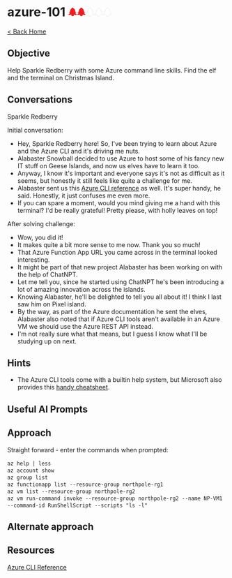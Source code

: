# azure-101 <img src="../img/tree-red.png" alt="drawing" width="20"/><img src="../img/tree-red.png" alt="drawing" width="20"/><img src="../img/tree-outline.png" alt="drawing" width="20"/><img src="../img/tree-outline.png" alt="drawing" width="20"/><img src="../img/tree-outline.png" alt="drawing" width="20"/>

[< Back Home](../README.md)

## Objective

Help Sparkle Redberry with some Azure command line skills. Find the elf and the terminal on Christmas Island.

## Conversations

Sparkle Redberry

Initial conversation:

- Hey, Sparkle Redberry here! So, I've been trying to learn about Azure and the Azure CLI and it's driving me nuts.
- Alabaster Snowball decided to use Azure to host some of his fancy new IT stuff on Geese Islands, and now us elves have to learn it too.
- Anyway, I know it's important and everyone says it's not as difficult as it seems, but honestly it still feels like quite a challenge for me.
- Alabaster sent us this [Azure CLI reference](https://learn.microsoft.com/en-us/cli/azure/reference-index?view=azure-cli-latest) as well. It's super handy, he said. Honestly, it just confuses me even more.
- If you can spare a moment, would you mind giving me a hand with this terminal? I'd be really grateful! Pretty please, with holly leaves on top!

After solving challenge:

- Wow, you did it!
- It makes quite a bit more sense to me now. Thank you so much!
- That Azure Function App URL you came across in the terminal looked interesting.
- It might be part of that new project Alabaster has been working on with the help of ChatNPT.
- Let me tell you, since he started using ChatNPT he's been introducing a lot of amazing innovation across the islands.
- Knowing Alabaster, he'll be delighted to tell you all about it! I think I last saw him on Pixel island.
- By the way, as part of the Azure documentation he sent the elves, Alabaster also noted that if Azure CLI tools aren't available in an Azure VM we should use the Azure REST API instead.
- I'm not really sure what that means, but I guess I know what I'll be studying up on next.

## Hints

- The Azure CLI tools come with a builtin help system, but Microsoft also provides this [handy cheatsheet](https://learn.microsoft.com/en-us/cli/azure/reference-index?view=azure-cli-latest).

## Useful AI Prompts

## Approach

Straight forward - enter the commands when prompted:

```console
az help | less
az account show
az group list
az functionapp list --resource-group northpole-rg1
az vm list --resource-group northpole-rg2
az vm run-command invoke --resource-group northpole-rg2 --name NP-VM1 --command-id RunShellScript --scripts "ls -l"
```

## Alternate approach

## Resources

[Azure CLI Reference](https://learn.microsoft.com/en-us/cli/azure/reference-index?view=azure-cli-latest)

